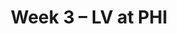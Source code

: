 ---
layout: game
title: Week 3 – LV at PHI
season: 2005
game_id: 2005_03_OAK_PHI
away_team: LV
home_team: PHI
---
